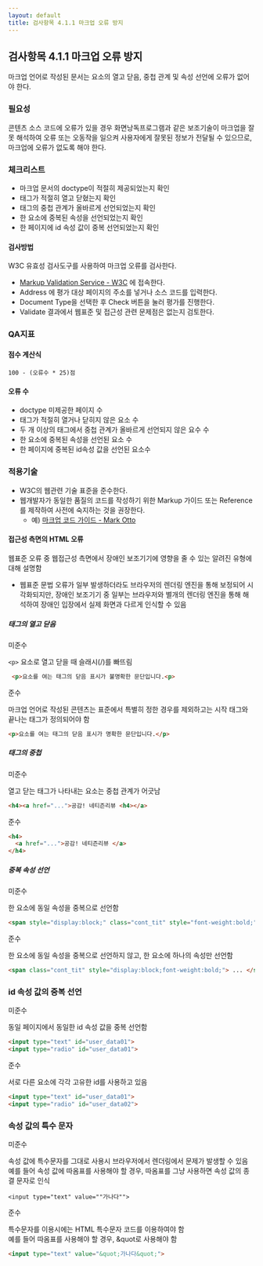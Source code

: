 ```yaml
---
layout: default
title: 검사항목 4.1.1 마크업 오류 방지
---
```


## 검사항목 4.1.1 마크업 오류 방지
마크업 언어로 작성된 문서는 요소의 열고 닫음, 중첩 관계 및 속성 선언에 오류가 없어야 한다.

### 필요성
콘텐츠 소스 코드에 오류가 있을 경우 화면낭독프로그램과 같은 보조기술이 마크업을 잘못 해석하여 오류 또는 오동작을 일으켜 사용자에게 잘못된 정보가 전달될 수 있으므로, 마크업에 오류가 없도록 해야 한다.


### 체크리스트
* 마크업 문서의 doctype이 적절히 제공되었는지 확인
* 태그가 적절히 열고 닫혔는지 확인
* 태그의 중첩 관계가 올바르게 선언되었는지 확인
* 한 요소에 중복된 속성을 선언되었는지 확인
* 한 페이지에 id 속성 값이 중복 선언되었는지 확인

#### 검사방법
W3C 유효성 검사도구를 사용하여 마크업 오류를 검사한다.
* [Markup Validation Service - W3C](http://validator.w3.org/) 에 접속한다.
* Address 에 평가 대상 페이지의 주소를 넣거나 소스 코드를 입력한다.
* Document Type을 선택한 후 Check 버튼을 눌러 평가를 진행한다.
* Validate 결과에서 웹표준 및 접근성 관련 문제점은 없는지 검토한다.


### QA지표
#### 점수 계산식
```
100 - (오류수 * 25)점
```

#### 오류 수
* doctype 미제공한 페이지 수
* 태그가 적절히 열거나 닫히지 않은 요소 수
* 두 개 이상의 태그에서 중첩 관계가 올바르게 선언되지 않은 요수 수
* 한 요소에 중복된 속성을 선언된 요소 수
* 한 페이지에 중복된 id속성 값을 선언된 요소수


### 적용기술
* W3C의 웹관련 기술 표준을 준수한다.
* 웹개발자가 동일한 품질의 코드를 작성하기 위한 Markup 가이드 또는 Reference를 제작하여 사전에 숙지하는 것을 권장한다.
  * 예) [마크업 코드 가이드 - Mark Otto](http://code-guide.aliencube.org)

#### 접근성 측면의 HTML 오류
웹표준 오류 중 웹접근성 측면에서 장애인 보조기기에 영향을 줄 수 있는 알려진 유형에 대해 설명함
* 웹표준 문법 오류가 일부 발생하더라도 브라우저의 렌더링 엔진을 통해 보정되어 시각화되지만, 장애인 보조기기 중 일부는 브라우저와 별개의 렌더링 엔진을 통해 해석하여 장애인 입장에서 실제 화면과 다르게 인식할 수 있음


##### 태그의 열고 닫음

미준수

`<p>` 요소로 열고 닫을 때 슬래시(/)를 빠뜨림
```html
 <p>요소를 여는 태그의 닫음 표시가 불명확한 문단입니다.<p>
```

준수

마크업 언어로 작성된 콘텐츠는 표준에서 특별히 정한 경우를 제외하고는 시작 태그와 끝나는 태그가 정의되어야 함
```html
<p>요소를 여는 태그의 닫음 표시가 명확한 문단입니다.</p>
```

##### 태그의 중첩
미준수

열고 닫는 태그가 나타내는 요소는 중첩 관계가 어긋남
```html
<h4><a href="...">공감! 네티즌리뷰 <h4></a>
```

준수
```html
<h4>
  <a href="...">공감! 네티즌리뷰 </a>
</h4>
```

##### 중복 속성 선언
미준수

한 요소에 동일 속성을 중복으로 선언함
```html
<span style="display:block;" class="cont_tit" style="font-weight:bold;"> ... </span>
```

준수

한 요소에 동일 속성을 중복으로 선언하지 않고, 한 요소에 하나의 속성만 선언함
```html
<span class="cont_tit" style="display:block;font-weight:bold;"> ... </span>
```

### id 속성 값의 중복 선언
미준수

동일 페이지에서 동일한 id 속성 값을 중복 선언함
```html
<input type="text" id="user_data01">
<input type="radio" id="user_data01">
```

준수

서로 다른 요소에 각각 고유한 id를 사용하고 있음
```html
<input type="text" id="user_data01">
<input type="radio" id="user_data02">
```

### 속성 값의 특수 문자
미준수

속성 값에 특수문자를 그대로 사용시 브라우저에서 렌더링에서 문제가 발생할 수 있음<br/>
예를 들어 속성 값에 따옴표를 사용해야 할 경우, 따옴표를 그냥 사용하면 속성 값의 종결 문자로 인식
```
<input type="text" value=""가나다"">
```

준수

특수문자를 이용시에는 HTML 특수문자 코드를 이용하여야 함<br/>
예를 들어 따옴표를 사용해야 할 경우, &quot로 사용해야 함

```html
<input type="text" value="&quot;가나다&quot;">
```
